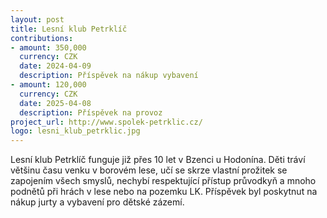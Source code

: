 ```yaml
---
layout: post
title: Lesní klub Petrklíč
contributions:
- amount: 350,000
  currency: CZK
  date: 2024-04-09
  description: Příspěvek na nákup vybavení
- amount: 120,000
  currency: CZK
  date: 2025-04-08
  description: Příspěvek na provoz
project_url: http://www.spolek-petrklic.cz/
logo: lesni_klub_petrklic.jpg
---
```


Lesní klub Petrklíč funguje již přes 10 let v Bzenci u Hodonína. Děti tráví většinu času venku v borovém lese, učí se skrze vlastní prožitek se zapojením všech smyslů, nechybí respektující přístup průvodkyň a mnoho podnětů při hrách v lese nebo na pozemku LK. Příspěvek byl poskytnut na nákup jurty a vybavení pro dětské zázemí.
